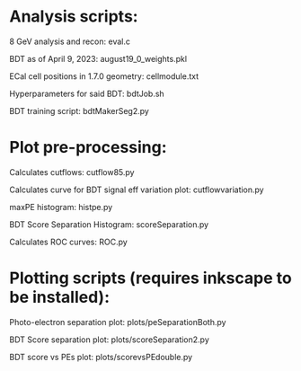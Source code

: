 # Analysis scripts:

8 GeV analysis and recon: eval.c

BDT as of April 9, 2023: august19\_0\_weights.pkl

ECal cell positions in 1.7.0 geometry: cellmodule.txt

Hyperparameters for said BDT: bdtJob.sh

BDT training script: bdtMakerSeg2.py

# Plot pre-processing:

Calculates cutflows: cutflow85.py

Calculates curve for BDT signal eff variation plot: cutflowvariation.py

maxPE histogram: histpe.py

BDT Score Separation Histogram: scoreSeparation.py

Calculates ROC curves: ROC.py

# Plotting scripts (requires inkscape to be installed):

Photo-electron separation plot: plots/peSeparationBoth.py  

BDT Score separation plot: plots/scoreSeparation2.py  

BDT score vs PEs plot: plots/scorevsPEdouble.py
